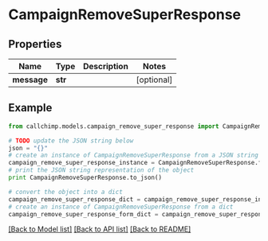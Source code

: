 # CampaignRemoveSuperResponse


## Properties

Name | Type | Description | Notes
------------ | ------------- | ------------- | -------------
**message** | **str** |  | [optional] 

## Example

```python
from callchimp.models.campaign_remove_super_response import CampaignRemoveSuperResponse

# TODO update the JSON string below
json = "{}"
# create an instance of CampaignRemoveSuperResponse from a JSON string
campaign_remove_super_response_instance = CampaignRemoveSuperResponse.from_json(json)
# print the JSON string representation of the object
print CampaignRemoveSuperResponse.to_json()

# convert the object into a dict
campaign_remove_super_response_dict = campaign_remove_super_response_instance.to_dict()
# create an instance of CampaignRemoveSuperResponse from a dict
campaign_remove_super_response_form_dict = campaign_remove_super_response.from_dict(campaign_remove_super_response_dict)
```
[[Back to Model list]](../README.md#documentation-for-models) [[Back to API list]](../README.md#documentation-for-api-endpoints) [[Back to README]](../README.md)


